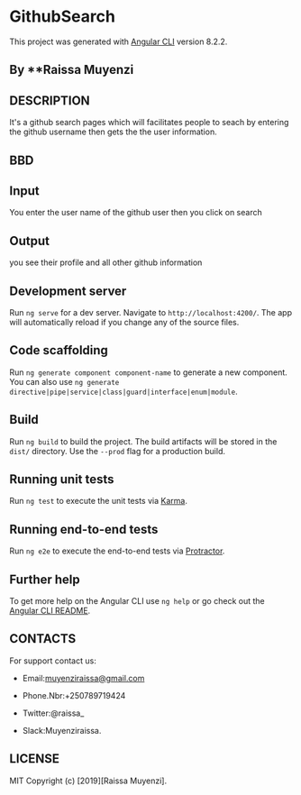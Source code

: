 # GithubSearch

This project was generated with [Angular CLI](https://github.com/angular/angular-cli) version 8.2.2.

## By **Raissa Muyenzi

## DESCRIPTION

It's a github search pages which will facilitates people to seach by entering the github username then gets the the user information.

## BBD 

  ## Input
  
  You enter the user name of the github user then you click on search

  ## Output

  you see their profile and all other github information
  
## Development server

Run `ng serve` for a dev server. Navigate to `http://localhost:4200/`. The app will automatically reload if you change any of the source files.

## Code scaffolding

Run `ng generate component component-name` to generate a new component. You can also use `ng generate directive|pipe|service|class|guard|interface|enum|module`.

## Build

Run `ng build` to build the project. The build artifacts will be stored in the `dist/` directory. Use the `--prod` flag for a production build.

## Running unit tests

Run `ng test` to execute the unit tests via [Karma](https://karma-runner.github.io).

## Running end-to-end tests

Run `ng e2e` to execute the end-to-end tests via [Protractor](http://www.protractortest.org/).

## Further help

To get more help on the Angular CLI use `ng help` or go check out the [Angular CLI README](https://github.com/angular/angular-cli/blob/master/README.md).

## CONTACTS

For support contact us:

* Email:muyenziraissa@gmail.com

* Phone.Nbr:+250789719424

* Twitter:@raissa_

* Slack:Muyenziraissa.

## LICENSE

MIT Copyright (c) [2019][Raissa Muyenzi].